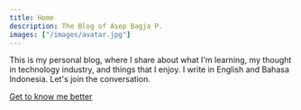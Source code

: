 ```yaml
---
title: Home
description: The Blog of Asep Bagja P.
images: ["/images/avatar.jpg"]
---
```


This is my personal blog, where I share about what I'm learning, my thought in technology industry, and things that I enjoy. I write in English and Bahasa Indonesia. Let's join the conversation.

[Get to know me better](/about "Get to know me better")